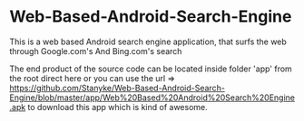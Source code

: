# Web-Based-Android-Search-Engine

This is a web based Android search engine application, that surfs the web through Google.com's And Bing.com's search

The end product of the source code can be located inside folder 'app' from the root direct here or you can use the url => https://github.com/Stanyke/Web-Based-Android-Search-Engine/blob/master/app/Web%20Based%20Android%20Search%20Engine.apk to download this app which is kind of awesome.
